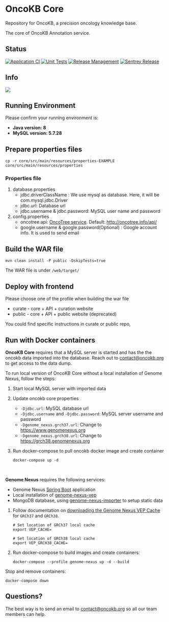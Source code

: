 # OncoKB Core
Repository for OncoKB, a precision oncology knowledge base.

The core of OncoKB Annotation service.

## Status

[![Application CI](https://github.com/oncokb/oncokb/workflows/Application%20CI/badge.svg)](https://github.com/oncokb/oncokb/actions?query=workflow%3A%22Application+CI%22) [![Unit Tests](https://github.com/zhx828/oncokb/workflows/Unit%20Tests/badge.svg)](https://github.com/oncokb/oncokb/actions?query=workflow%3A%22Unit+Tests%22) [![Release Management](https://github.com/oncokb/oncokb/workflows/Release%20Management/badge.svg)](https://github.com/oncokb/oncokb/actions?query=workflow%3A"Release+Management") [![Sentrey Release](https://github.com/oncokb/oncokb/workflows/Sentrey%20Release/badge.svg)](https://github.com/oncokb/oncokb/actions?query=workflow%3A%22Sentrey+Release%22) 

## Info

<a href="https://ascopubs.org/doi/full/10.1200/PO.17.00011"><img src="https://img.shields.io/badge/DOI-10.1200%2FPO.17.00011-1c75cd" /></a>

## Running Environment
Please confirm your running environment is:
* **Java version: 8**
* **MySQL version: 5.7.28**


## Prepare properties files  
```
cp -r core/src/main/resources/properties-EXAMPLE core/src/main/resources/properties
```

### Properties file
1. database.properties
    * jdbc.driverClassName : We use mysql as database. Here, it will be com.mysql.jdbc.Driver
    * jdbc.url: Database url
    * jdbc.username & jdbc.password: MySQL user name and password
2. config.properties
    * oncotree.api: [OncoTree service](http://oncotree.info/). Default: http://oncotree.info/api/
    * google.username & google.password(Optional) : Google account info. It is used to send email
    
    
## Build the WAR file
`mvn clean install -P public -DskipTests=true`

The WAR file is under `/web/target/`

## Deploy with frontend
Please choose one of the profile when building the war file
* curate - core + API + curation website
* public - core + API + public website (deprecated)

You could find specific instructions in curate or public repo,

## Run with Docker containers

**OncoKB Core** requires that a MySQL server is started and has the the oncokb data imported into the database. Reach out to contact@oncokb.org to get access to the data dump.

To run local version of OncoKB Core without a local installation of Genome Nexus, follow the steps:
1. Start local MySQL server with imported data
2. Update oncokb core properties
    * `-Djdbc.url`: MySQL database url
    * `-Djdbc.username` and `-Djdbc.password`: MySQL server username and password
    * `-Dgenome_nexus.grch37.url`: Change to https://www.genomenexus.org
    * `-Dgenome_nexus.grch38.url`: Change to https://grch38.genomenexus.org

3. Run docker-compose to pull oncokb docker image and create container
    ```
    docker-compose up -d
    ```

<br>

**Genome Nexus** requires the following services:
- Genome Nexus [Spring Boot](https://github.com/genome-nexus/genome-nexus) application
- Local installation of [genome-nexus-vep](https://github.com/genome-nexus/genome-nexus-vep)
- MongoDB database, using [genome-nexus-importer](https://github.com/genome-nexus/genome-nexus-importer) to setup static data

1. Follow documentation on [downloading the Genome Nexus VEP Cache](https://github.com/genome-nexus/genome-nexus-vep/blob/master/README.md#create-vep-cache) for `GRCh37` and `GRCh38`.
    ```
    # Set location of GRCh37 local cache
    export VEP_CACHE=

    # Set location of GRCh38 local cache
    export VEP_GRCH38_CACHE=
    ```

2. Run docker-compose to build images and create containers:
    ```
    docker-compose --profile genome-nexus up -d --build
    ```

Stop and remove containers:
```
docker-compose down
```

## Questions?
The best way is to send an email to contact@oncokb.org so all our team members can help.
